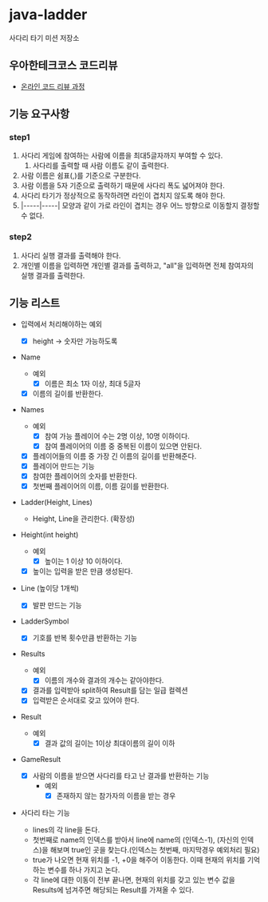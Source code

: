 # java-ladder

사다리 타기 미션 저장소

## 우아한테크코스 코드리뷰

- [온라인 코드 리뷰 과정](https://github.com/woowacourse/woowacourse-docs/blob/master/maincourse/README.md)

## 기능 요구사항
### step1
1. 사다리 게임에 참여하는 사람에 이름을 최대5글자까지 부여할 수 있다.
    1. 사다리를 출력할 때 사람 이름도 같이 출력한다.
2. 사람 이름은 쉼표(,)를 기준으로 구분한다.
3. 사람 이름을 5자 기준으로 출력하기 때문에 사다리 폭도 넓어져야 한다.
4. 사다리 타기가 정상적으로 동작하려면 라인이 겹치지 않도록 해야 한다.
5. |-----|-----| 모양과 같이 가로 라인이 겹치는 경우 어느 방향으로 이동할지 결정할 수 없다.

### step2
1. 사다리 실행 결과를 출력해야 한다.
2. 개인별 이름을 입력하면 개인별 결과를 출력하고, "all"을 입력하면 전체 참여자의 실행 결과를 출력한다.

## 기능 리스트

- 입력에서 처리해야하는 예외
    - [x] height -> 숫자만 가능하도록

- Name
    - 예외
        - [x] 이름은 최소 1자 이상, 최대 5글자
    - [x] 이름의 길이를 반환한다.

- Names
    - 예외
        - [x] 참여 가능 플레이어 수는 2명 이상, 10명 이하이다.
        - [x] 참여 플레이어의 이름 중 중복된 이름이 있으면 안된다.
    - [x] 플레이어들의 이름 중 가장 긴 이름의 길이를 반환해준다.
    - [x] 플레이어 만드는 기능
    - [x] 참여한 플레이어의 숫자를 반환한다.
    - [x] 첫번째 플레이어의 이름, 이름 길이를 반환한다.

- Ladder(Height, Lines)
    - Height, Line을 관리한다. (확장성)

- Height(int height)
    - 예외
        - [x] 높이는 1 이상 10 이하이다.
    - [x] 높이는 입력을 받은 만큼 생성된다.

- Line (높이당 1개씩)
    - [x] 발판 만드는 기능

- LadderSymbol
    - [x] 기호를 반복 횟수만큼 반환하는 기능 

- Results
  - 예외
    - [x] 이름의 개수와 결과의 개수는 같아야한다.
  - [x] 결과를 입력받아 split하여 Result를 담는 일급 컬렉션
  - [x] 입력받은 순서대로 갖고 있어야 한다.
  
- Result
  - 예외
    - [x] 결과 값의 길이는 1이상 최대이름의 길이 이하

- GameResult
  - [x] 사람의 이름을 받으면 사다리를 타고 난 결과를 반환하는 기능
    - 예외
      - [x] 존재하지 않는 참가자의 이름을 받는 경우

- 사다리 타는 기능
  - lines의 각 line을 돈다.
  - 첫번째로 name의 인덱스를 받아서 line에 name의 (인덱스-1), (자신의 인덱스)을 해보며 true인 곳을 찾는다.(인덱스는 첫번째, 마지막경우 예외처리 필요)
  - true가 나오면 현재 위치를 -1, +0을 해주어 이동한다. 이때 현재의 위치를 기억하는 변수를 하나 가지고 논다.
  - 각 line에 대한 이동이 전부 끝나면, 현재의 위치를 갖고 있는 변수 값을 Results에 넘겨주면 해당되는 Result를 가져올 수 있다.


  